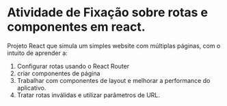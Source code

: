 # Atividade de Fixação sobre rotas e componentes em react.
 Projeto React que simula um simples website com múltiplas páginas, com  o intuito de aprender a:  
1. Configurar rotas usando o React Router
2. criar componentes de página
3. Trabalhar com componentes de layout e melhorar a performance do aplicativo.
4. Tratar rotas inválidas e utilizar parâmetros de URL.  